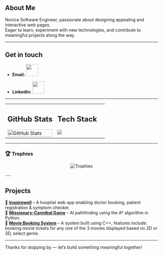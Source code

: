 ## About Me  
Novice Software Engineer, passionate about designing appealing and interactive web pages.  
Eager to learn, experiment with new technologies, and contribute to meaningful projects along the way.

---

##  Get in touch
 - **Email:** <a href="mailto:aryaprabhu28@gmail.com">
    <img src="https://img.icons8.com/color/48/000000/gmail--v1.png" width="40"/>
  </a>           
  
 - **LinkedIn:** <a href="https://www.linkedin.com/in/arya-prabhu/">
    <img src="https://cdn-icons-png.flaticon.com/512/174/174857.png" width="40" height="40">
  </a>


---

<table>
  <tr>
    <td valign="top" width="50%">
    
      
   ##  GitHub Stats  
   <img src="https://github-readme-stats.vercel.app/api?username=AryaPrabhu&show_icons=true&theme=radical" alt="GitHub Stats" width="100%"/>
    
   </td>
    <td valign="top" width="50%">
      
   ##  Tech Stack  
   <img src="https://skillicons.dev/icons?i=python,html,css,tailwind,typescript,cpp,js,nextjs,daisyui" />
    
   </td>
  </tr>
</table>

---

### 🏆 Trophies  

<p align="center">
  <img src="https://github-profile-trophy.vercel.app/?username=AryaPrabhu&theme=radical&margin-w=15&margin-h=15&column=4" alt="Trophies"/>
</p>
---

##  Projects 
🔹 **[Inspirewell](https://github.com/Arya2809/Inspirewell)** – A hospital web app enabling doctor booking, patient registration & symptom checker.   
🔹 **[Missionary-Cannibal Game](https://github.com/Arya2809/missionary-cannibal-game)** – AI pathfinding using the A* algorithm in Python.  
🔹 **[Movie Booking System](https://github.com/Arya2809/Movie-Booking-System)** – A system built using C++, features include: booking movie tickets for any one of the 3 movies displayed based on 2D or 3D, select genre.

---



Thanks for stopping by — let’s build something meaningful together!  
